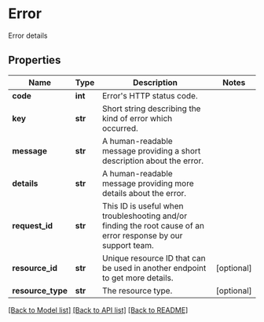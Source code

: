 # Error

Error details

## Properties
Name | Type | Description | Notes
------------ | ------------- | ------------- | -------------
**code** | **int** | Error&#39;s HTTP status code. | 
**key** | **str** | Short string describing the kind of error which occurred. | 
**message** | **str** | A human-readable message providing a short description about the error. | 
**details** | **str** | A human-readable message providing more details about the error. | 
**request_id** | **str** | This ID is useful when troubleshooting and/or finding the root cause of an error response by our support team. | 
**resource_id** | **str** | Unique resource ID that can be used in another endpoint to get more details. | [optional] 
**resource_type** | **str** | The resource type. | [optional] 

[[Back to Model list]](../README.md#documentation-for-models) [[Back to API list]](../README.md#documentation-for-api-endpoints) [[Back to README]](../README.md)


